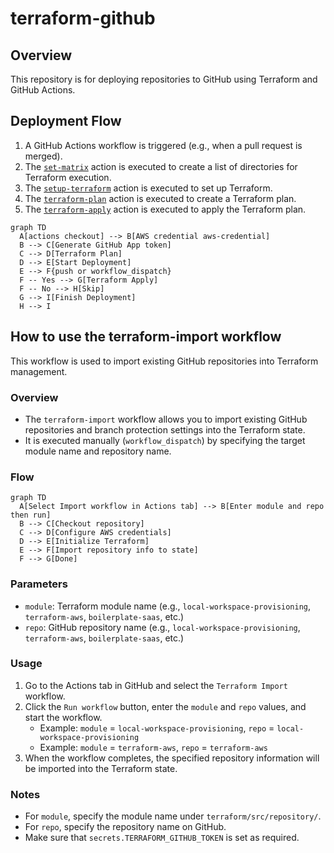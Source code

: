 # terraform-github

## Overview

This repository is for deploying repositories to GitHub using Terraform and GitHub Actions.

## Deployment Flow

1. A GitHub Actions workflow is triggered (e.g., when a pull request is merged).
2. The [`set-matrix`](.github/actions/set-matrix/action.yml) action is executed to create a list of directories for Terraform execution.
3. The [`setup-terraform`](.github/actions/setup-terraform/action.yml) action is executed to set up Terraform.
4. The [`terraform-plan`](.github/actions/terraform-plan/action.yml) action is executed to create a Terraform plan.
5. The [`terraform-apply`](.github/actions/terraform-apply/action.yml) action is executed to apply the Terraform plan.

```mermaid
graph TD
  A[actions checkout] --> B[AWS credential aws-credential]
  B --> C[Generate GitHub App token]
  C --> D[Terraform Plan]
  D --> E[Start Deployment]
  E --> F{push or workflow_dispatch}
  F -- Yes --> G[Terraform Apply]
  F -- No --> H[Skip]
  G --> I[Finish Deployment]
  H --> I
```

## How to use the terraform-import workflow

This workflow is used to import existing GitHub repositories into Terraform management.

### Overview

- The `terraform-import` workflow allows you to import existing GitHub repositories and branch protection settings into the Terraform state.
- It is executed manually (`workflow_dispatch`) by specifying the target module name and repository name.

### Flow

```mermaid
graph TD
  A[Select Import workflow in Actions tab] --> B[Enter module and repo then run]
  B --> C[Checkout repository]
  C --> D[Configure AWS credentials]
  D --> E[Initialize Terraform]
  E --> F[Import repository info to state]
  F --> G[Done]
```

### Parameters

- `module`: Terraform module name (e.g., `local-workspace-provisioning`, `terraform-aws`, `boilerplate-saas`, etc.)
- `repo`: GitHub repository name (e.g., `local-workspace-provisioning`, `terraform-aws`, `boilerplate-saas`, etc.)

### Usage

1. Go to the Actions tab in GitHub and select the `Terraform Import` workflow.
2. Click the `Run workflow` button, enter the `module` and `repo` values, and start the workflow.
    - Example: `module` = `local-workspace-provisioning`, `repo` = `local-workspace-provisioning`
    - Example: `module` = `terraform-aws`, `repo` = `terraform-aws`
3. When the workflow completes, the specified repository information will be imported into the Terraform state.

### Notes

- For `module`, specify the module name under `terraform/src/repository/`.
- For `repo`, specify the repository name on GitHub.
- Make sure that `secrets.TERRAFORM_GITHUB_TOKEN` is set as required.
